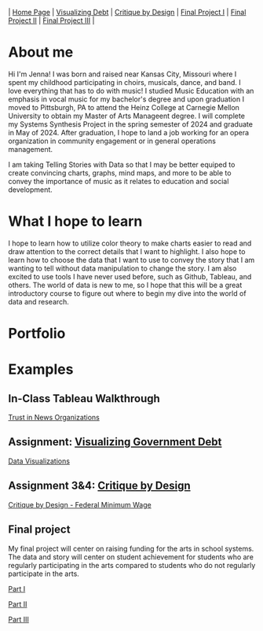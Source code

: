 | [Home Page](https://jrshore.github.io/jshore-portfolio/) | [Visualizing Debt](visualizing-government-debt.md) | [Critique by Design](critique-by-design.md) | [Final Project I](final-project-part-one.md) | [Final Project II](final-project-part-two.md) | [Final Project III](final-project-part-three.md) |

# About me
Hi I'm Jenna! I was born and raised near Kansas City, Missouri where I spent my childhood participating in choirs, musicals, dance, and band. I love everything that has to do with music! I studied Music Education with an emphasis in vocal music for my bachelor's degree and upon graduation I moved to Pittsburgh, PA to attend the Heinz College at Carnegie Mellon University to obtain my Master of Arts Manageent degree. I will complete my Systems Synthesis Project in the spring semester of 2024 and graduate in May of 2024. After graduation, I hope to land a job working for an opera organization in community engagement or in general operations management. 

I am taking Telling Stories with Data so that I may be better equiped to create convincing charts, graphs, mind maps, and more to be able to convey the importance of music as it relates to education and social development. 

# What I hope to learn
I hope to learn how to utilize color theory to make charts easier to read and draw attention to the correct details that I want to highlight. I also hope to learn how to choose the data that I want to use to convey the story that I am wanting to tell without data manipulation to change the story. I am also excited to use tools I have never used before, such as Github, Tableau, and others. The world of data is new to me, so I hope that this will be a great introductory course to figure out where to begin my dive into the world of data and research.

# Portfolio

# Examples 

## In-Class Tableau Walkthrough
[Trust in News Organizations](InClassAssignment.md)


## Assignment: [Visualizing Government Debt](visualizing-government-debt) 
[Data Visualizations](/visualizing-government-debt.md)

## Assignment 3&4: [Critique by Design](critique-by-design)
[Critique by Design - Federal Minimum Wage](critique-by-design.md)

## Final project
My final project will center on raising funding for the arts in school systems. The data and story will center on student achievement for students who are regularly participating in the arts compared to students who do not regularly participate in the arts. 

[Part I](final-project-part-one.md)

[Part II](final-project-part-two.md)

[Part III](final-project-part-three.md)

